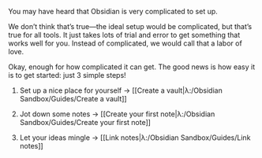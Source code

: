 You may have heard that Obsidian is very complicated to set up.

We don’t think that’s true—the ideal setup would be complicated, but that’s true for all tools. It just takes lots of trial and error to get something that works well for you. Instead of complicated, we would call that a labor of love.

Okay, enough for how complicated it can get. The good news is how easy it is to get started: just 3 simple steps!

1. Set up a nice place for yourself
   → [[Create a vault|λ:/Obsidian Sandbox/Guides/Create a vault]]
   
2. Jot down some notes
   → [[Create your first note|λ:/Obsidian Sandbox/Guides/Create your first note]]
   
3. Let your ideas mingle
   → [[Link notes|λ:/Obsidian Sandbox/Guides/Link notes]]